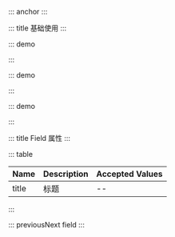 ::: anchor
:::

::: title 基础使用
:::

::: demo

<template>
  <lay-field title="标题">内容</lay-field>
</template>

<script>
import { ref } from 'vue'

export default {
  setup() {

    return {
    }
  }
}
</script>

:::

::: demo

<template>
  <lay-field title="标题">内容</lay-field>
</template>

<script>
import { ref } from 'vue'

export default {
  setup() {

    return {
    }
  }
}
</script>

:::

::: demo

<template>
  <lay-field>
    <template #title>
      插槽
    </template>
  </lay-field>
</template>

<script>
import { ref } from 'vue'

export default {
  setup() {

    return {
    }
  }
}
</script>

:::

::: title Field 属性
:::

::: table

| Name  | Description | Accepted Values |
| ----- | ----------- | --------------- |
| title | 标题        | --              |

:::

::: previousNext field
:::